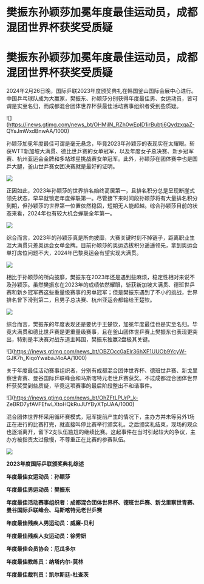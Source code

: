 # 樊振东孙颖莎加冕年度最佳运动员，成都混团世界杯获奖受质疑

# 樊振东孙颖莎加冕年度最佳运动员，成都混团世界杯获奖受质疑

2024年2月26日晚，国际乒联2023年度颁奖典礼在韩国釜山国际会展中心进行。中国乒乓球队成为大赢家，樊振东、孙颖莎分别获得年度最佳男、女运动员，皆可谓是实至名归，而成都混合团体世界杯获最佳活动赛事组织者受到些质疑。

![](https://inews.gtimg.com/news_bt/OHMjlN_RZh0wEpID1irBubtj6QydzxqaZ-
QYsJmWxdBnwAA/1000)

孙颖莎加冕年度最佳可谓是毫无悬念，毕竟2023年孙颖莎的表现实在太耀眼。斩获WTT新加坡大满贯、德比世乒赛的女单冠军，以及年度女子总决赛、新乡冠军赛、杭州亚运会金牌和多站球星挑战赛女单冠军。此外，孙颖莎在团体赛中也是国乒大腿，釜山世乒赛女团决赛就是最好的证明。

![](https://inews.gtimg.com/news_bt/OFoU6acCvTQmVijLo9QKEXqezDbrM_QESFyqM8CcoLWy8AA/1000)

正因如此，2023年孙颖莎的世界排名始终高居第一，且排名积分总是呈现断崖式领先状态，早早就锁定年度蝉联第一。尽管接下来时间段孙颖莎将有大量排名积分到期，但孙颖莎的世界第一位置依然稳固，短期无人能超越。综合孙颖莎目前的状态来看，2024年也有较大机会蝉联全年第一。

![](https://inews.gtimg.com/news_bt/Or_mVoodk1M4CE9f2OvaWChKNL7rahWmpiG4VfBxRDn6IAA/1000)

综合而言，2023年的孙颖莎真是所向披靡，大赛关键时刻不掉链子，距离职业生涯大满贯只差奥运会女单金牌。目前孙颖莎的奥运选拔积分遥遥领先，拿到奥运会单打席位问题不大，2024年巴黎奥运会有望实现大满贯。

![](https://inews.gtimg.com/news_bt/OojuSdKASO2TxXSXkIMvFw8E1fC2Y10TxfuAjGlBYb2XUAA/1000)

相比于孙颖莎的所向披靡，樊振东在2023年还是遇到些麻烦，稳定性相对来说不及孙颖莎。虽然樊振东在2023年的成绩依然耀眼，斩获新加坡大满贯、德班世乒赛和新乡冠军赛这些重量级赛事的男单冠军；但是樊振东遇到了不小的挑战，世界排名曾下滑到第二，且男子总决赛、杭州亚运会都输给王楚钦。

![](https://inews.gtimg.com/news_bt/ODsZ4ZCw-R1e4cJab6znb0kPTcj3qFggutrBookMTW1hMAA/1000)

综合而言，樊振东的年度表现还是要优于王楚钦，加冕年度最佳也是实至名归。毕竟大满贯和德比世乒赛是更重量级赛事，且在釜山团体世乒赛上樊振东也表现更突出，特别是半决赛对战东道主韩国，樊振东独赢2盘极其关键。

![](https://inews.gtimg.com/news_bt/OBZOcc0aEIr36hXF1UUOb9YcyW-
GJK7h_KiqoYwabaJ4oAA/1000)

关于年度最佳活动赛事组织者，分别有成都混合团体世界杯、德班世乒赛、新戈里察世青赛、曼谷国际乒联峰会和马斯喀特元老世乒赛获奖。不过成都混合团体世界杯获奖受到些质疑，毕竟这项赛事的最后阶段整出不和谐事件。

![](https://inews.gtimg.com/news_bt/OhZFtLPUrP_k-
ZeBRD7yfAVFEfwLXtoHQkRuJUYByXTpUAA/1000)

混合团体世界杯采用循环赛模式，冠军提前产生的情况下，主办方并未等另外1场正在进行的比赛打完，就直接叫停比赛举行颁奖礼。之后颁奖礼结束，现场的观众也逐渐离开，留下2支队伍尴尬的继续比赛。这起事件在当时引起较大的争议，主办方被指责太过傲慢，不尊重正在比赛的参赛队伍。

![](https://inews.gtimg.com/news_bt/OleG3Om_BOhZGBbmRzPUDaC3syZq1pUOCHcyzOShA_DQkAA/1000)

**2023年度国际乒联颁奖典礼综述**

**年度最佳女运动员：孙颖莎**

**年度最佳男运动员：樊振东**

**年度最佳活动赛事组织者：成都混合团体世界杯、德班世乒赛、新戈里察世青赛、曼谷国际乒联峰会、马斯喀特元老世乒赛**

**年度最佳残疾人男运动员：威廉-贝利**

**年度最佳残疾人女运动员：徐秀妍**

**年度最佳会员协会：厄瓜多尔**

**年度最佳教练员：纳塔内尔-莫林**

**年度最佳裁判员：凯尔斯廷-杜查茨**

